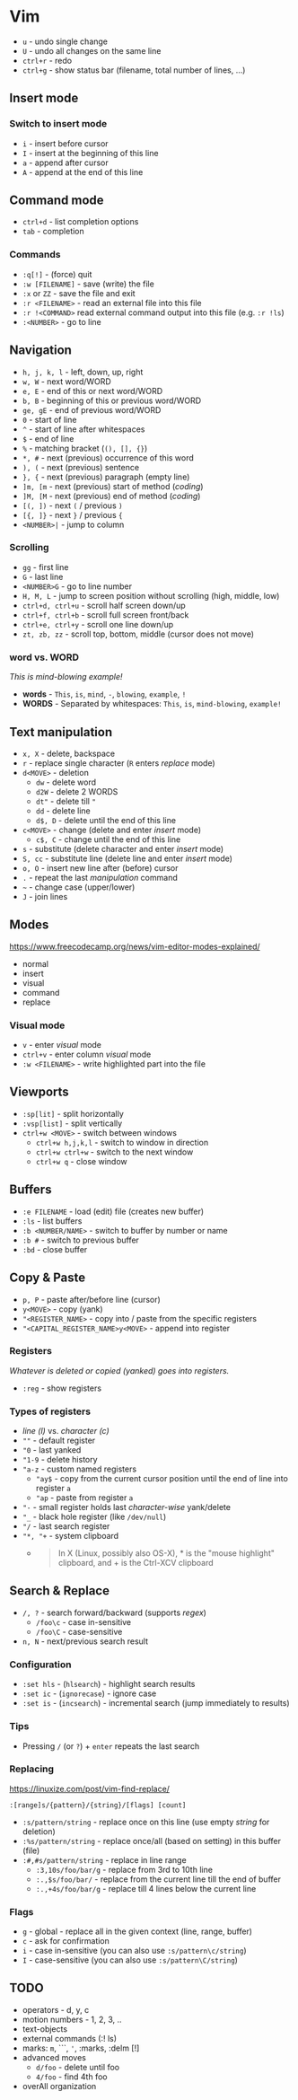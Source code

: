 # Vim

- `u` - undo single change
- `U` - undo all changes on the same line  
- `ctrl+r` - redo
- `ctrl+g` - show status bar (filename, total number of lines, ...)

## Insert mode

### Switch to insert mode
- `i` - insert before cursor
- `I` - insert at the beginning of this line 
- `a` - append after cursor
- `A` - append at the end of this line

## Command mode  
- `ctrl+d` - list completion options 
- `tab` - completion

### Commands
- `:q[!]` - (force) quit
- `:w [FILENAME]` - save (write) the file
- `:x` or `ZZ` - save the file and exit
- `:r <FILENAME>` - read an external file into this file
- `:r !<COMMAND>` read external command output into this file (e.g. `:r !ls`)
- `:<NUMBER>` - go to line

## Navigation
- `h, j, k, l`  - left, down, up, right
- `w, W` - next word/WORD
- `e, E` - end of this or next word/WORD
- `b, B` - beginning of this or previous word/WORD
- `ge, gE` - end of previous word/WORD 
- `0` - start of line
- `^` - start of line after whitespaces
- `$` - end of line
- `%` - matching bracket (`(), [], {}`)  
- `*, #` - next (previous) occurrence of this word
- `), (` - next (previous) sentence
- `}, {` - next (previous) paragraph (empty line)
- `]m, [m` - next (previous) start of method (_coding_)
- `]M, [M` - next (previous) end of method (_coding_)
- `[(, ])` - next `(` / previous `)`
- `[{, ]}` - next `}` / previous `{`
- `<NUMBER>|` - jump to column

### Scrolling
- `gg` - first line
- `G` - last line
- `<NUMBER>G` - go to line number
- `H, M, L` - jump to screen position without scrolling (high, middle, low)
- `ctrl+d, ctrl+u` - scroll half screen down/up
- `ctrl+f, ctrl+b` - scroll full screen front/back
- `ctrl+e, ctrl+y` - scroll one line down/up
- `zt, zb, zz` - scroll top, bottom, middle (cursor does not move)

### word vs. WORD
_This is mind-blowing example!_
- **words** - `This`, `is`, `mind`, `-`, `blowing`, `example`, `!`
- **WORDS** - Separated by whitespaces: `This`, `is`, `mind-blowing`, `example!` 

## Text manipulation
- `x, X` - delete, backspace
- `r` - replace single character (`R` enters _replace_ mode)
- `d<MOVE>` - deletion
    - `dw` - delete word
    - `d2W` - delete 2 WORDS
    - `dt"` - delete till `"`
    - `dd` - delete line
    - `d$, D` - delete until the end of this line
- `c<MOVE>` - change (delete and enter _insert_ mode)
    - `c$, C` - change until the end of this line  
- `s` - substitute (delete character and enter _insert_ mode)
- `S, cc` - substitute line (delete line and enter _insert_ mode)
- `o, O` - insert new line after (before) cursor  
- `.` - repeat the last _manipulation_ command
- `~` - change case (upper/lower)
- `J` - join lines


## Modes
https://www.freecodecamp.org/news/vim-editor-modes-explained/
- normal
- insert
- visual  
- command  
- replace

### Visual mode
- `v` - enter _visual_ mode
- `ctrl+v` - enter column _visual_ mode
- `:w <FILENAME>` - write highlighted part into the file

## Viewports
- `:sp[lit]` - split horizontally
- `:vsp[list]` - split vertically  
- `ctrl+w <MOVE>` - switch between windows
  - `ctrl+w h,j,k,l` - switch to window in direction
  - `ctrl+w ctrl+w` - switch to the next window
  - `ctrl+w q` - close window

## Buffers
- `:e FILENAME` - load (edit) file (creates new buffer)
- `:ls` - list buffers
- `:b <NUMBER/NAME>` - switch to buffer by number or name
- `:b #` - switch to previous buffer   
- `:bd` - close buffer

## Copy & Paste
- `p, P` - paste after/before line (cursor)
- `y<MOVE>` - copy (yank) 
- `"<REGISTER_NAME>` - copy into / paste from the specific registers
- `"<CAPITAL_REGISTER_NAME>y<MOVE>` - append into register

### Registers
_Whatever is deleted or copied (yanked) goes into registers._
- `:reg` - show registers

### Types of registers
- _line (l)_ vs. _character (c)_
- `""` - default register
- `"0` - last yanked
- `"1-9` - delete history
- `"a-z` - custom named registers
  - `"ay$` - copy from the current cursor position until the end of line into register `a`
  - `"ap` - paste from register `a`  
- `"-` - small register holds last _character-wise_ yank/delete
- `"_` - black hole register (like `/dev/null`)
- `"/` - last search register
- `"*, "+` - system clipboard
  - > In X (Linux, possibly also OS-X), * is the "mouse highlight" clipboard, and + is the Ctrl-XCV clipboard

## Search & Replace
- `/, ?` - search forward/backward (supports _regex_)
  - `/foo\c` - case in-sensitive
  - `/foo\C` - case-sensitive
- `n, N` - next/previous search result

### Configuration
- `:set hls` - (`hlsearch`) - highlight search results
- `:set ic` - (`ignorecase`) - ignore case
- `:set is` - (`incsearch`) - incremental search (jump immediately to results)

### Tips
- Pressing `/` (or `?`) + `enter` repeats the last search


### Replacing
https://linuxize.com/post/vim-find-replace/
```
:[range]s/{pattern}/{string}/[flags] [count]
```

- `:s/pattern/string` - replace once on this line (use empty _string_ for deletion)
- `:%s/pattern/string` - replace once/all (based on setting) in this buffer (file)
- `:#,#s/pattern/string` - replace in line range
  - `:3,10s/foo/bar/g` - replace from 3rd to 10th line 
  - `:.,$s/foo/bar/` - replace from the current line till the end of buffer
  - `:.,+4s/foo/bar/g` - replace till 4 lines below the current line

### Flags
- `g` - global - replace all in the given context (line, range, buffer)
- `c` - ask for confirmation
- `i` - case in-sensitive (you can also use `:s/pattern\c/string`)
- `I` - case-sensitive (you can also use `:s/pattern\C/string`)

## TODO
- operators - d, y, c
- motion numbers - 1, 2, 3, ..
- text-objects
- external commands (:! ls)
- marks: `m`, ```, `'`, :marks, :delm [!]
- advanced moves
  - `d/foo` - delete until foo
  - `4/foo` - find 4th foo
- overAll organization  
